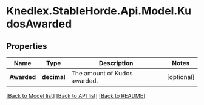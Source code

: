# Knedlex.StableHorde.Api.Model.KudosAwarded

## Properties

Name | Type | Description | Notes
------------ | ------------- | ------------- | -------------
**Awarded** | **decimal** | The amount of Kudos awarded. | [optional] 

[[Back to Model list]](../README.md#documentation-for-models) [[Back to API list]](../README.md#documentation-for-api-endpoints) [[Back to README]](../README.md)

